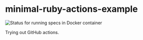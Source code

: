 # minimal-ruby-actions-example

![Status for running specs in Docker container](https://github.com/mikej/minimal-ruby-actions-example/workflows/Run%20specs%20in%20Docker%20container/badge.svg)

Trying out GitHub actions.
